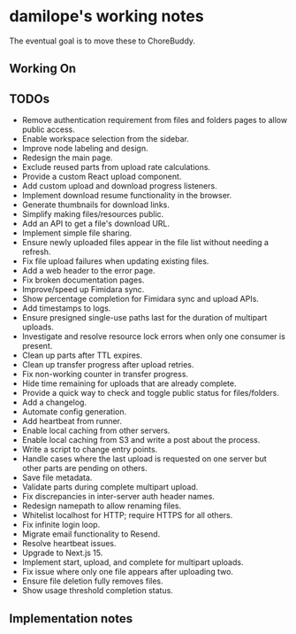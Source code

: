 # damilope's working notes

The eventual goal is to move these to ChoreBuddy.

## Working On

## TODOs

- Remove authentication requirement from files and folders pages to allow public access.
- Enable workspace selection from the sidebar.
- Improve node labeling and design.
- Redesign the main page.
- Exclude reused parts from upload rate calculations.
- Provide a custom React upload component.
- Add custom upload and download progress listeners.
- Implement download resume functionality in the browser.
- Generate thumbnails for download links.
- Simplify making files/resources public.
- Add an API to get a file's download URL.
- Implement simple file sharing.
- Ensure newly uploaded files appear in the file list without needing a refresh.
- Fix file upload failures when updating existing files.
- Add a web header to the error page.
- Fix broken documentation pages.
- Improve/speed up Fimidara sync.
- Show percentage completion for Fimidara sync and upload APIs.
- Add timestamps to logs.
- Ensure presigned single-use paths last for the duration of multipart uploads.
- Investigate and resolve resource lock errors when only one consumer is present.
- Clean up parts after TTL expires.
- Clean up transfer progress after upload retries.
- Fix non-working counter in transfer progress.
- Hide time remaining for uploads that are already complete.
- Provide a quick way to check and toggle public status for files/folders.
- Add a changelog.
- Automate config generation.
- Add heartbeat from runner.
- Enable local caching from other servers.
- Enable local caching from S3 and write a post about the process.
- Write a script to change entry points.
- Handle cases where the last upload is requested on one server but other parts are pending on others.
- Save file metadata.
- Validate parts during complete multipart upload.
- Fix discrepancies in inter-server auth header names.
- Redesign namepath to allow renaming files.
- Whitelist localhost for HTTP; require HTTPS for all others.
- Fix infinite login loop.
- Migrate email functionality to Resend.
- Resolve heartbeat issues.
- Upgrade to Next.js 15.
- Implement start, upload, and complete for multipart uploads.
- Fix issue where only one file appears after uploading two.
- Ensure file deletion fully removes files.
- Show usage threshold completion status.

## Implementation notes
